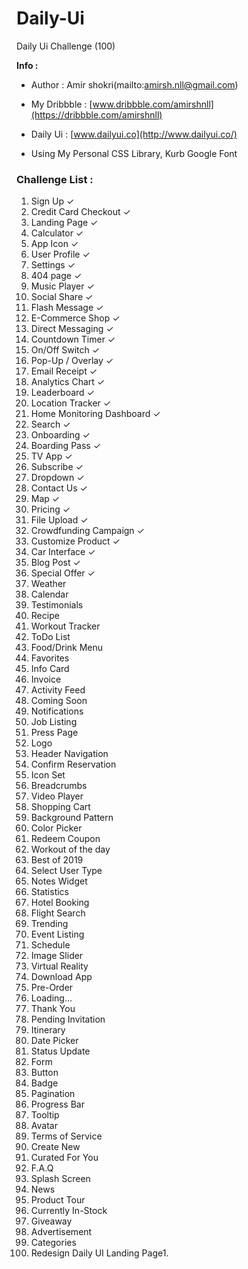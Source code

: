 # Daily-Ui
Daily Ui Challenge (100)

**Info :**

* Author : Amir shokri(mailto:amirsh.nll@gmail.com)

* My Dribbble : [www.dribbble.com/amirshnll](https://dribbble.com/amirshnll)

* Daily Ui : [www.dailyui.co](http://www.dailyui.co/)

* Using My Personal CSS Library, Kurb Google Font



### Challenge List :

1. Sign Up 							✓
2. Credit Card Checkout 			✓
3. Landing Page 					✓
4. Calculator 						✓
5. App Icon							✓
6. User Profile						✓
7. Settings							✓
8. 404 page 						✓
9. Music Player						✓
10. Social Share					✓
11. Flash Message					✓
12. E-Commerce Shop 				✓
13. Direct Messaging				✓
14. Countdown Timer					✓
15. On/Off Switch					✓
16. Pop-Up / Overlay				✓
17. Email Receipt					✓
18. Analytics Chart					✓
19. Leaderboard						✓
20. Location Tracker				✓
21. Home Monitoring Dashboard		✓
22. Search							✓
23. Onboarding						✓
24. Boarding Pass					✓
25. TV App 							✓
26. Subscribe						✓
27. Dropdown						✓
28. Contact Us 						✓
29. Map 							✓
30. Pricing 						✓
31. File Upload						✓
32. Crowdfunding Campaign			✓
33. Customize Product				✓
34. Car Interface					✓
35. Blog Post						✓
36. Special Offer					✓
37. Weather
38. Calendar
39. Testimonials
40. Recipe
41. Workout Tracker
42. ToDo List
43. Food/Drink Menu
44. Favorites
45. Info Card
46. Invoice
47. Activity Feed
48. Coming Soon
49. Notifications
50. Job Listing
51. Press Page
52. Logo
53. Header Navigation
54. Confirm Reservation
55. Icon Set
56. Breadcrumbs
57. Video Player
58. Shopping Cart
59. Background Pattern
60. Color Picker
61. Redeem Coupon
62. Workout of the day
63. Best of 2019
64. Select User Type
65. Notes Widget
66. Statistics
67. Hotel Booking
68. Flight Search
69. Trending
70. Event Listing
71. Schedule
72. Image Slider
73. Virtual Reality
74. Download App
75. Pre-Order
76. Loading...
77. Thank You
78. Pending Invitation
79. Itinerary
80. Date Picker
81. Status Update
82. Form
83. Button
84. Badge
85. Pagination
86. Progress Bar
87. Tooltip
88. Avatar
89. Terms of Service
90. Create New
91. Curated For You
92. F.A.Q
93. Splash Screen
94. News
95. Product Tour
96. Currently In-Stock
97. Giveaway
98. Advertisement
99. Categories
100. Redesign Daily UI Landing Page1.